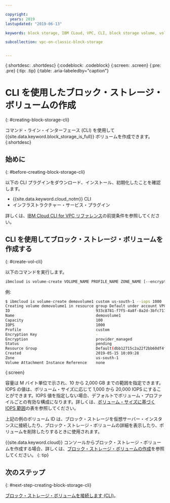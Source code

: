```yaml
---

copyright:
  years: 2019
lastupdated: "2019-06-13"

keywords: block storage, IBM CLoud, VPC, CLI, block storage volume, volume, IOPS

subcollection: vpc-on-classic-block-storage


---
```


{:shortdesc: .shortdesc}
{:codeblock: .codeblock}
{:screen: .screen}
{:pre: .pre}
{:tip: .tip}
{:table: .aria-labeledby="caption"}

# CLI を使用したブロック・ストレージ・ボリュームの作成
{: #creating-block-storage-cli}

コマンド・ライン・インターフェース (CLI) を使用して {{site.data.keyword.block_storage_is_full}} ボリュームを作成できます。
{:shortdesc}

## 始めに
{: #before-creating-block-storage-cli}

以下の CLI プラグインをダウンロード、インストール、初期化したことを確認します。

* {{site.data.keyword.cloud_notm}} CLI
* インフラストラクチャー・サービス・プラグイン

詳しくは、[IBM Cloud CLI for VPC リファレンス](/docs/vpc-infrastructure-cli-plugin?topic=vpc-infrastructure-cli-plugin-vpc-reference)の前提条件を参照してください。

## CLI を使用してブロック・ストレージ・ボリュームを作成する
{: #create-vol-cli}

以下のコマンドを実行します。

```bash
ibmcloud is volume-create VOLUME_NAME PROFILE_NAME ZONE_NAME [--encryption-key ENCRYPTION_KEY] [--capacity CAPACITY] [--iops IOPS] [--resource-group-id RESOURCE_GROUP_ID | --resource-group-name RESOURCE_GROUP_NAME] [--json]
```

例:

```bash
$ ibmcloud is volume-create demovolume1 custom us-south-1 --iops 1000
Creating volume demovolume1 in resource group Default under account VPC 01 as user rtuser1@mycompany.com...
ID                                      933c8781-f7f5-4a8f-8a2d-3bfc711788ee
Name                                    demovolume1
Capacity                                100
IOPS                                    1000
Profile                                 custom
Encryption Key                          -
Encryption                              provider_managed
Status                                  pending
Resource Group                          Default(dbb12715c2a22f2bb60df4ffd4a543f2)
Created                                 2019-05-15 10:09:28
Zone                                    us-south-1
Volume Attachment Instance Reference    none
```
{:screen}

容量は M バイト単位で示され、10 から 2,000 GB までの範囲を指定できます。IOPS の値は、ボリューム・サイズに応じて 1,000 から 20,000 IOPS にすることができます。IOPS 値を指定しない場合、デフォルトでボリューム・プロファイルごとの有効な構成になります。詳しくは、[ボリューム・サイズに基づく IOPS 範囲](/docs/vpc-on-classic-block-storage?topic=vpc-on-classic-block-storage-block-storage-profiles#custom)の表を参照してください。

上記の例のボリューム ID は、ブロック・ストレージを仮想サーバー・インスタンスに接続したり、ブロック・ストレージ・ボリュームの詳細を表示したり、ボリュームを削除したりするときに使用されます。

{{site.data.keyword.cloud}} コンソールからブロック・ストレージ・ボリュームを作成する場合、詳しくは、[ブロック・ストレージ・ボリュームの作成](/docs/vpc-on-classic-block-storage?topic=vpc-on-classic-block-storage-creating-block-storage)を参照してください。
{: tip}

## 次のステップ
{: #next-step-creating-block-storage-cli}

[ブロック・ストレージ・ボリュームを接続します (CLI)](/docs/vpc-on-classic-block-storage?topic=vpc-on-classic-block-storage-attaching-block-storage-cli)。
